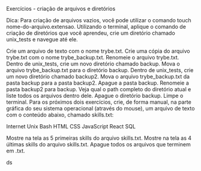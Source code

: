 Exercícios - criação de arquivos e diretórios

Dica: Para criação de arquivos vazios, você pode utilizar o comando touch nome-do-arquivo.extensao.
Utilizando o terminal, aplique o comando de criação de diretórios que você aprendeu, crie um diretório chamado unix_tests e navegue até ele.

Crie um arquivo de texto com o nome trybe.txt.
Crie uma cópia do arquivo trybe.txt com o nome trybe_backup.txt.
Renomeie o arquivo trybe.txt.
Dentro de unix_tests, crie um novo diretório chamado backup.
Mova o arquivo trybe_backup.txt para o diretório backup.
Dentro de unix_tests, crie um novo diretório chamado backup2.
Mova o arquivo trybe_backup.txt da pasta backup para a pasta backup2.
Apague a pasta backup.
Renomeie a pasta backup2 para backup.
Veja qual o path completo do diretório atual e liste todos os arquivos dentro dele.
Apague o diretório backup.
Limpe o terminal.
Para os próximos dois exercícios, crie, de forma manual, na parte gráfica do seu sistema operacional (através do mouse), um arquivo de texto com o conteúdo abaixo, chamado skills.txt:

Internet
Unix
Bash
HTML
CSS
JavaScript
React
SQL

Mostre na tela as 5 primeiras skills do arquivo skills.txt.
Mostre na tela as 4 últimas skills do arquivo skills.txt.
Apague todos os arquivos que terminem em .txt.

ds
